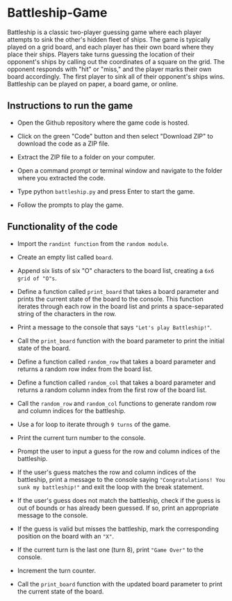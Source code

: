 # Battleship-Game

Battleship is a classic two-player guessing game where each player attempts to sink the other's hidden fleet of ships. The game is typically played on a grid board, and each player has their own board where they place their ships. Players take turns guessing the location of their opponent's ships by calling out the coordinates of a square on the grid. The opponent responds with "hit" or "miss," and the player marks their own board accordingly. The first player to sink all of their opponent's ships wins. Battleship can be played on paper, a board game, or online.

## Instructions to run the game

* Open the Github repository where the game code is hosted.

* Click on the green "Code" button and then select "Download ZIP" to download the code as a ZIP file.

* Extract the ZIP file to a folder on your computer.

* Open a command prompt or terminal window and navigate to the folder where you extracted the code.

* Type python ```battleship.py``` and press Enter to start the game.

* Follow the prompts to play the game.

## Functionality of the code

* Import the ```randint function``` from the ```random module```.

* Create an empty list called ```board```.

* Append six lists of six "O" characters to the board list, creating a ```6x6 grid of "O"s```.

* Define a function called ```print_board``` that takes a board parameter and prints the current state of the board to the console. This function iterates through each row in the board list and prints a space-separated string of the characters in the row.

* Print a message to the console that says ```"Let's play Battleship!"```.

* Call the ```print_board``` function with the board parameter to print the initial state of the board.

* Define a function called ```random_row``` that takes a board parameter and returns a random row index from the board list.

* Define a function called ```random_col``` that takes a board parameter and returns a random column index from the first row of the board list.

* Call the ```random_row``` and ```random_col``` functions to generate random row and column indices for the battleship.

* Use a for loop to iterate through ```9 turns``` of the game.

* Print the current turn number to the console.

* Prompt the user to input a guess for the row and column indices of the battleship.

* If the user's guess matches the row and column indices of the battleship, print a message to the console saying ```"Congratulations! You sunk my battleship!"``` and exit the loop with the break statement.

* If the user's guess does not match the battleship, check if the guess is out of bounds or has already been guessed. If so, print an appropriate message to the console.

* If the guess is valid but misses the battleship, mark the corresponding position on the board with an ```"X"```.

* If the current turn is the last one (turn 8), print ```"Game Over"``` to the console.

* Increment the turn counter.

* Call the ```print_board``` function with the updated board parameter to print the current state of the board.
